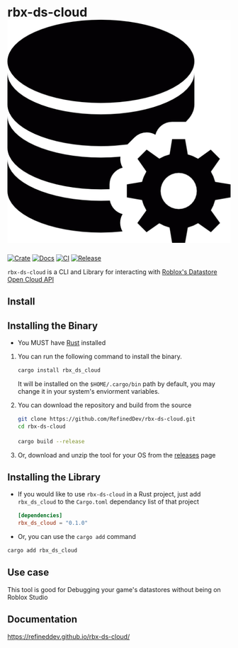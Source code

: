 # rbx-ds-cloud &emsp; ![logo](docs/imgs/icon.png)

[![Crate](https://img.shields.io/crates/v/rbx-ds-cloud.svg)](https://crates.io/crates/rbx-ds-cloud)
[![Docs](https://docs.rs/rbx-ds-cloud/badge.svg)](https://docs.rs/rbx-ds-cloud)
[![CI](https://github.com/RefinedDev/rbx-ds-cloud/actions/workflows/ci.yaml/badge.svg)](https://github.com/RefinedDev/rbx-ds-cloud/actions/workflows/ci.yaml)
[![Release](https://github.com/RefinedDev/rbx-ds-cloud/actions/workflows/release.yaml/badge.svg)](https://github.com/RefinedDev/rbx-ds-cloud/actions/workflows/release.yaml)

`rbx-ds-cloud` is a CLI and Library for interacting with [Roblox's Datastore Open Cloud API](https://create.roblox.com/docs/open-cloud/data-store-api)

## Install

## Installing the Binary

- You MUST have [Rust](https://www.rust-lang.org/tools/install) installed

1. You can run the following command to install the binary.

    ```sh
    cargo install rbx_ds_cloud
    ```

    It will be installed on the `$HOME/.cargo/bin` path by default, you may change it in your system's enviorment variables.

2. You can download the repository and build from the source

    ```sh
    git clone https://github.com/RefinedDev/rbx-ds-cloud.git
    cd rbx-ds-cloud

    cargo build --release
    ```

3. Or, download and unzip the tool for your OS from the [releases](https://github.com/RefinedDev/rbx-ds-cloud/releases) page

## Installing the Library

- If you would like to use `rbx-ds-cloud` in a Rust project, just add `rbx_ds_cloud` to the `Cargo.toml` dependancy list of that project

    ```toml
    [dependencies]
    rbx_ds_cloud = "0.1.0"
    ```

- Or, you can use the `cargo add` command

```sh
cargo add rbx_ds_cloud
```

## Use case

This tool is good for Debugging your game's datastores without being on Roblox Studio

## Documentation

<https://refineddev.github.io/rbx-ds-cloud/>

